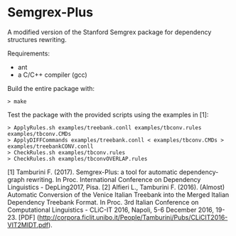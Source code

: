 # Semgrex-Plus
A modified version of the Stanford Semgrex package for dependency structures rewriting.

Requirements:
* ant
* a C/C++ compiler (gcc)

Build the entire package with:
```shell
> make
```
Test the package with the provided scripts using the examples in [1]:
```shell
> ApplyRules.sh examples/treebank.conll examples/tbconv.rules examples/tbconv.CMDs
> ApplyDIFFCommands examples/treebank.conll < examples/tbconv.CMDs > examples/treebankCONV.conll
> CheckRules.sh examples/tbconv.rules
> CheckRules.sh examples/tbconvOVERLAP.rules
```

[1] Tamburini F. (2017). Semgrex-Plus: a tool for automatic dependency-graph rewriting. In Proc. International Conference on Dependency Linguistics - DepLing2017, Pisa. 
[2] Alfieri L., Tamburini F. (2016). (Almost) Automatic Conversion of the Venice Italian Treebank into the Merged Italian Dependency Treebank Format. In Proc. 3rd Italian Conference on Computational Linguistics - CLiC-IT 2016, Napoli, 5-6 December 2016, 19-23. [PDF] (http://corpora.ficlit.unibo.it/People/Tamburini/Pubs/CLiCIT2016-VIT2MIDT.pdf).
